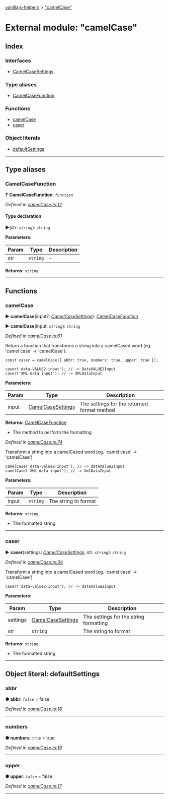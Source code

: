 [vanillajs-helpers](../README.md) > ["camelCase"](../modules/_camelcase_.md)



# External module: "camelCase"

## Index

### Interfaces

* [CamelCaseSettings](../interfaces/_camelcase_.camelcasesettings.md)


### Type aliases

* [CamelCaseFunction](_camelcase_.md#camelcasefunction)


### Functions

* [camelCase](_camelcase_.md#camelcase)
* [caser](_camelcase_.md#caser)


### Object literals

* [defaultSettings](_camelcase_.md#defaultsettings)



---
## Type aliases
<a id="camelcasefunction"></a>

###  CamelCaseFunction

**Τ CamelCaseFunction**:  *`function`* 

*Defined in [camelCase.ts:12](https://github.com/Tokimon/vanillajs-helpers/blob/17062f0/camelCase.ts#L12)*


#### Type declaration
►(str: *`string`*): `string`



**Parameters:**

| Param | Type | Description |
| ------ | ------ | ------ |
| str | `string`   |  - |





**Returns:** `string`






___


## Functions
<a id="camelcase"></a>

###  camelCase

► **camelCase**(input?: *[CamelCaseSettings](../interfaces/_camelcase_.camelcasesettings.md)*): [CamelCaseFunction](_camelcase_.md#camelcasefunction)

► **camelCase**(input: *`string`*): `string`



*Defined in [camelCase.ts:61](https://github.com/Tokimon/vanillajs-helpers/blob/17062f0/camelCase.ts#L61)*



Return a function that transforms a string into a camelCased word (eg. 'camel case' -> 'camelCase').

    const caser = camelCase({ abbr: true, numbers: true, upper: true });
    
    caser('data-VALUE2-input'); // -> DataVALUE2Input
    caser('XML data input'); // -> XMLDataInput


**Parameters:**

| Param | Type | Description |
| ------ | ------ | ------ |
| input | [CamelCaseSettings](../interfaces/_camelcase_.camelcasesettings.md)   |  The settings for the returned format method |





**Returns:** [CamelCaseFunction](_camelcase_.md#camelcasefunction)
- The method to perform the formatting




*Defined in [camelCase.ts:74](https://github.com/Tokimon/vanillajs-helpers/blob/17062f0/camelCase.ts#L74)*



Transform a string into a camelCased word (eg. 'camel case' -> 'camelCase')

    camelCase('data-value2-input'); // -> dataValue2input
    camelCase('XML data input'); // -> XmlDataInput


**Parameters:**

| Param | Type | Description |
| ------ | ------ | ------ |
| input | `string`   |  The string to format |





**Returns:** `string`
- The formatted string






___

<a id="caser"></a>

###  caser

► **caser**(settings: *[CamelCaseSettings](../interfaces/_camelcase_.camelcasesettings.md)*, str: *`string`*): `string`



*Defined in [camelCase.ts:34](https://github.com/Tokimon/vanillajs-helpers/blob/17062f0/camelCase.ts#L34)*



Transform a string into a camelCased word (eg. 'camel case' -> 'camelCase')

    caser('data-value2-input'); // -> dataValue2input


**Parameters:**

| Param | Type | Description |
| ------ | ------ | ------ |
| settings | [CamelCaseSettings](../interfaces/_camelcase_.camelcasesettings.md)   |  The settings for the string formatting |
| str | `string`   |  The string to format |





**Returns:** `string`
- The formatted string






___


<a id="defaultsettings"></a>

## Object literal: defaultSettings


<a id="defaultsettings.abbr"></a>

###  abbr

**●  abbr**:  *`false`*  = false

*Defined in [camelCase.ts:18](https://github.com/Tokimon/vanillajs-helpers/blob/17062f0/camelCase.ts#L18)*





___
<a id="defaultsettings.numbers"></a>

###  numbers

**●  numbers**:  *`true`*  = true

*Defined in [camelCase.ts:19](https://github.com/Tokimon/vanillajs-helpers/blob/17062f0/camelCase.ts#L19)*





___
<a id="defaultsettings.upper"></a>

###  upper

**●  upper**:  *`false`*  = false

*Defined in [camelCase.ts:17](https://github.com/Tokimon/vanillajs-helpers/blob/17062f0/camelCase.ts#L17)*





___


